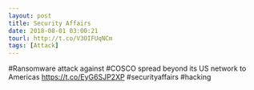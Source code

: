```yaml
---
layout: post
title: Security Affairs
date: 2018-08-01 03:00:21
tourl: http://t.co/V3OIFUqNCm
tags: [Attack]
---
```

#Ransomware attack against #COSCO spread beyond its US network to Americas
https://t.co/EyG6SJP2XP
#securityaffairs #hacking